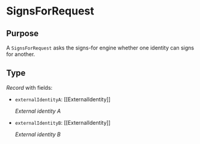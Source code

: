 # SignsForRequest


## Purpose


<!-- --8<-- [start:purpose] -->
A `SignsForRequest` asks the signs-for engine whether one identity can signs for another.
<!-- --8<-- [end:purpose] -->

## Type


<!-- --8<-- [start:type] -->
<div class="type" markdown>

*Record* with fields:

- `externalIdentityA`: [[ExternalIdentity]]

  *External identity A*

- `externalIdentityB`: [[ExternalIdentity]]

  *External identity B*
</div>
<!-- --8<-- [end:type] -->
